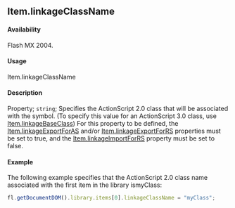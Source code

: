 ## Item.linkageClassName

#### Availability

Flash MX 2004.

#### Usage

Item.linkageClassName

#### Description

Property; `string`; Specifies the ActionScript 2.0 class that will be associated with the symbol. (To specify this value for an ActionScript 3.0 class, use [Item.linkageBaseClass](../Item_object/Item5.md))
For this property to be defined, the [Item.linkageExportForAS](../Item_object/Item7.md) and/or [Item.linkageExportForRS](../Item_object/Item8.md) properties must be set to true, and the [Item.linkageImportForRS](../Item_object/Item11.md) property must be set to false.

#### Example

The following example specifies that the ActionScript 2.0 class name associated with the first item in the library ismyClass:

```javascript
fl.getDocumentDOM().library.items[0].linkageClassName = "myClass";
```
